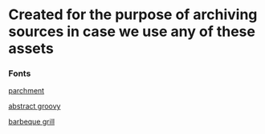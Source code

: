 # Created for the purpose of archiving sources in case we use any of these assets



### Fonts

[parchment](https://www.fontspace.com/parchment-mf-font-f5825)

[abstract groovy](https://www.fontspace.com/a-abstract-groovy-font-f52134)

[barbeque grill](https://www.fontspace.com/a-barbeque-grill-font-f51563)

